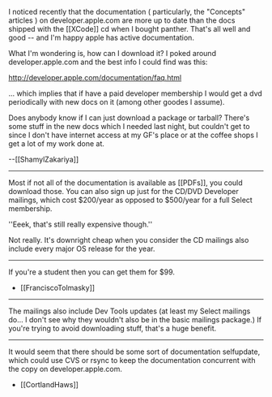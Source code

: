 I noticed recently that the documentation ( particularly, the "Concepts" articles ) on developer.apple.com are more up to date than the docs shipped with the [[XCode]] cd when I bought panther. That's all well and good -- and I'm happy apple has active documentation.

What I'm wondering is, how can I download it? I poked around developer.apple.com and the best info I could find was this:

http://developer.apple.com/documentation/faq.html

... which implies that if have a paid developer membership I would get a dvd periodically with new docs on it (among other goodes I assume).

Does anybody know if I can just download a package or tarball? There's some stuff in the new docs which I needed last night, but couldn't get to since I don't have internet access at my GF's place or at the coffee shops I get a lot of my work done at.

--[[ShamylZakariya]]

----

Most if not all of the documentation is available as [[PDFs]], you could download those. You can also sign up just for the CD/DVD Developer mailings, which cost $200/year as opposed to $500/year for a full Select membership.

''Eeek, that's still really expensive though.''

Not really. It's downright cheap when you consider the CD mailings also include every major OS release for the year.

----

If you're a student then you can get them for $99.

- [[FranciscoTolmasky]]

----

The mailings also include Dev Tools updates (at least my Select mailings do... I don't see why they wouldn't also be in the basic mailings package.) If you're trying to avoid downloading stuff, that's a huge benefit.

----

It would seem that there should be some sort of documentation selfupdate, which could use CVS or rsync to keep the documentation concurrent with the copy on developer.apple.com.

- [[CortlandHaws]]